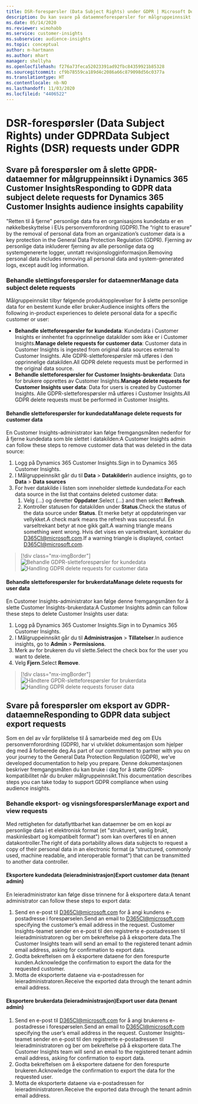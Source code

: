 ```yaml
---
title: DSR-forespørsler (Data Subject Rights) under GDPR | Microsoft Docs
description: Du kan svare på dataemneforespørsler for målgruppeinnsikt i Dynamics 365 Customer Insights.
ms.date: 05/14/2020
ms.reviewer: wimohabb
ms.service: customer-insights
ms.subservice: audience-insights
ms.topic: conceptual
author: m-hartmann
ms.author: mhart
manager: shellyha
ms.openlocfilehash: f276a73feca52023391ad92fbc84359921b85328
ms.sourcegitcommit: cf9b78559ca189d4c2086a66c879098d56c0377a
ms.translationtype: HT
ms.contentlocale: nb-NO
ms.lasthandoff: 11/03/2020
ms.locfileid: "4406522"
---
```

# <a name="data-subject-rights-dsr-requests-under-gdpr"></a><span data-ttu-id="ec821-103">DSR-forespørsler (Data Subject Rights) under GDPR</span><span class="sxs-lookup"><span data-stu-id="ec821-103">Data Subject Rights (DSR) requests under GDPR</span></span>

## <a name="responding-to-gdpr-data-subject-delete-requests-for-dynamics-365-customer-insights-audience-insights-capability"></a><span data-ttu-id="ec821-104">Svare på forespørsler om å slette GPDR-dataemner for målgruppeinnsikt i Dynamics 365 Customer Insights</span><span class="sxs-lookup"><span data-stu-id="ec821-104">Responding to GDPR data subject delete requests for Dynamics 365 Customer Insights audience insights capability</span></span>

<span data-ttu-id="ec821-105">"Retten til å fjerne" personlige data fra en organisasjons kundedata er en nøkkelbeskyttelse i EUs personvernforordning (GDPR).</span><span class="sxs-lookup"><span data-stu-id="ec821-105">The “right to erasure” by the removal of personal data from an organization’s customer data is a key protection in the General Data Protection Regulation (GDPR).</span></span> <span data-ttu-id="ec821-106">Fjerning av personlige data inkluderer fjerning av alle personlige data og systemgenererte logger, unntatt revisjonslogginformasjon.</span><span class="sxs-lookup"><span data-stu-id="ec821-106">Removing personal data includes removing all personal data and system-generated logs, except audit log information.</span></span>

### <a name="manage-data-subject-delete-requests"></a><span data-ttu-id="ec821-107">Behandle slettingsforespørsler for dataemner</span><span class="sxs-lookup"><span data-stu-id="ec821-107">Manage data subject delete requests</span></span>

<span data-ttu-id="ec821-108">Målgruppeinnsikt tilbyr følgende produktopplevelser for å slette personlige data for en bestemt kunde eller bruker:</span><span class="sxs-lookup"><span data-stu-id="ec821-108">Audience insights offers the following in-product experiences to delete personal data for a specific customer or user:</span></span>

- <span data-ttu-id="ec821-109">**Behandle sletteforespørsler for kundedata**: Kundedata i Customer Insights er innhentet fra opprinnelige datakilder som ikke er i Customer Insights.</span><span class="sxs-lookup"><span data-stu-id="ec821-109">**Manage delete requests for customer data**: Customer data in Customer Insights is ingested from original data sources external to Customer Insights.</span></span> <span data-ttu-id="ec821-110">Alle GDPR-sletteforespørsler må utføres i den opprinnelige datakilden.</span><span class="sxs-lookup"><span data-stu-id="ec821-110">All GDPR delete requests must be performed in the original data source.</span></span>
- <span data-ttu-id="ec821-111">**Behandle sletteforespørsler for Customer Insights-brukerdata**: Data for brukere opprettes av Customer Insights.</span><span class="sxs-lookup"><span data-stu-id="ec821-111">**Manage delete requests for Customer Insights user data**: Data for users is created by Customer Insights.</span></span> <span data-ttu-id="ec821-112">Alle GDPR-sletteforespørsler må utføres i Customer Insights.</span><span class="sxs-lookup"><span data-stu-id="ec821-112">All GDPR delete requests must be performed in Customer Insights.</span></span>

#### <a name="manage-delete-requests-for-customer-data"></a><span data-ttu-id="ec821-113">Behandle sletteforespørsler for kundedata</span><span class="sxs-lookup"><span data-stu-id="ec821-113">Manage delete requests for customer data</span></span>

<span data-ttu-id="ec821-114">En Customer Insights-administrator kan følge fremgangsmåten nedenfor for å fjerne kundedata som ble slettet i datakilden:</span><span class="sxs-lookup"><span data-stu-id="ec821-114">A Customer Insights admin can follow these steps to remove customer data that was deleted in the data source:</span></span>

1. <span data-ttu-id="ec821-115">Logg på Dynamics 365 Customer Insights.</span><span class="sxs-lookup"><span data-stu-id="ec821-115">Sign in to Dynamics 365 Customer Insights.</span></span>
2. <span data-ttu-id="ec821-116">I Målgruppeinnsikt går du til **Data** > **Datakilder**</span><span class="sxs-lookup"><span data-stu-id="ec821-116">In audience insights, go to **Data** > **Data sources**</span></span>
3. <span data-ttu-id="ec821-117">For hver datakilde i listen som inneholder slettede kundedata:</span><span class="sxs-lookup"><span data-stu-id="ec821-117">For each data source in the list that contains deleted customer data:</span></span>
   1. <span data-ttu-id="ec821-118">Velg (...) og deretter **Oppdater**.</span><span class="sxs-lookup"><span data-stu-id="ec821-118">Select (...) and then select **Refresh**.</span></span>
   2. <span data-ttu-id="ec821-119">Kontroller statusen for datakilden under **Status**.</span><span class="sxs-lookup"><span data-stu-id="ec821-119">Check the status of the data source under **Status**.</span></span> <span data-ttu-id="ec821-120">Et merke betyr at oppdateringen var vellykket.</span><span class="sxs-lookup"><span data-stu-id="ec821-120">A check mark means the refresh was successful.</span></span> <span data-ttu-id="ec821-121">En varseltrekant betyr at noe gikk galt.</span><span class="sxs-lookup"><span data-stu-id="ec821-121">A warning triangle means something went wrong.</span></span> <span data-ttu-id="ec821-122">Hvis det vises en varseltrekant, kontakter du D365CI@microsoft.com.</span><span class="sxs-lookup"><span data-stu-id="ec821-122">If a warning triangle is displayed, contact D365CI@microsoft.com.</span></span>

> [!div class="mx-imgBorder"]
> <span data-ttu-id="ec821-123">![Behandle GDPR-sletteforespørsler for kundedata](media/gdpr-data-sources.png "Behandle GDPR-sletteforespørsler for kundedata")</span><span class="sxs-lookup"><span data-stu-id="ec821-123">![Handling GDPR delete requests for customer data](media/gdpr-data-sources.png "Handling GDPR delete requests for customer data")</span></span>

#### <a name="manage-delete-requests-for-user-data"></a><span data-ttu-id="ec821-124">Behandle sletteforespørsler for brukerdata</span><span class="sxs-lookup"><span data-stu-id="ec821-124">Manage delete requests for user data</span></span>

<span data-ttu-id="ec821-125">En Customer Insights-administrator kan følge denne fremgangsmåten for å slette Customer Insights-brukerdata:</span><span class="sxs-lookup"><span data-stu-id="ec821-125">A Customer Insights admin can follow these steps to delete Customer Insights user data:</span></span>

1. <span data-ttu-id="ec821-126">Logg på Dynamics 365 Customer Insights.</span><span class="sxs-lookup"><span data-stu-id="ec821-126">Sign in to Dynamics 365 Customer Insights.</span></span>
2. <span data-ttu-id="ec821-127">I Målgruppeinnsikt går du til **Administrasjon** > **Tillatelser**.</span><span class="sxs-lookup"><span data-stu-id="ec821-127">In audience insights, go to **Admin** > **Permissions**.</span></span>
3. <span data-ttu-id="ec821-128">Merk av for brukeren du vil slette.</span><span class="sxs-lookup"><span data-stu-id="ec821-128">Select the check box for the user you want to delete.</span></span>
4. <span data-ttu-id="ec821-129">Velg **Fjern**.</span><span class="sxs-lookup"><span data-stu-id="ec821-129">Select **Remove**.</span></span>

> [!div class="mx-imgBorder"]
> <span data-ttu-id="ec821-130">![Håndtere GPDR-sletteforespørsler for brukerdata](media/gdpr-permissions.png "Håndtere GPDR-sletteforespørsler for brukerdata")</span><span class="sxs-lookup"><span data-stu-id="ec821-130">![Handling GDPR delete requests foruser data](media/gdpr-permissions.png "Handling GDPR delete requests for user data")</span></span>

## <a name="responding-to-gdpr-data-subject-export-requests"></a><span data-ttu-id="ec821-131">Svare på forespørsler om eksport av GDPR-dataemne</span><span class="sxs-lookup"><span data-stu-id="ec821-131">Responding to GDPR data subject export requests</span></span>

<span data-ttu-id="ec821-132">Som en del av vår forpliktelse til å samarbeide med deg om EUs personvernforordning (GDPR), har vi utviklet dokumentasjon som hjelper deg med å forberede deg.</span><span class="sxs-lookup"><span data-stu-id="ec821-132">As part of our commitment to partner with you on your journey to the General Data Protection Regulation (GDPR), we’ve developed documentation to help you prepare.</span></span> <span data-ttu-id="ec821-133">Denne dokumentasjonen beskriver fremgangsmåten du kan bruke i dag for å støtte GDPR-kompatibilitet når du bruker målgruppeinnsikt.</span><span class="sxs-lookup"><span data-stu-id="ec821-133">This documentation describes steps you can take today to support GDPR compliance when using audience insights.</span></span>

### <a name="manage-export-and-view-requests"></a><span data-ttu-id="ec821-134">Behandle eksport- og visningsforespørsler</span><span class="sxs-lookup"><span data-stu-id="ec821-134">Manage export and view requests</span></span>

<span data-ttu-id="ec821-135">Med rettigheten for dataflyttbarhet kan dataemner be om en kopi av personlige data i et elektronisk format (et "strukturert, vanlig brukt, maskinlesbart og kompatibelt format") som kan overføres til en annen datakontroller.</span><span class="sxs-lookup"><span data-stu-id="ec821-135">The right of data portability allows data subjects to request a copy of their personal data in an electronic format (a “structured, commonly used, machine readable, and interoperable format”) that can be transmitted to another data controller.</span></span>

#### <a name="export-customer-data-tenant-admin"></a><span data-ttu-id="ec821-136">Eksportere kundedata (leieradministrasjon)</span><span class="sxs-lookup"><span data-stu-id="ec821-136">Export customer data (tenant admin)</span></span>

<span data-ttu-id="ec821-137">En leieradministrator kan følge disse trinnene for å eksportere data:</span><span class="sxs-lookup"><span data-stu-id="ec821-137">A tenant administrator can follow these steps to export data:</span></span>

1. <span data-ttu-id="ec821-138">Send en e-post til D365CI@microsoft.com for å angi kundens e-postadresse i forespørselen.</span><span class="sxs-lookup"><span data-stu-id="ec821-138">Send an email to D365CI@microsoft.com specifying the customer’s email address in the request.</span></span> <span data-ttu-id="ec821-139">Customer Insights-teamet sender en e-post til den registrerte e-postadressen til leieradministratoren og ber om bekreftelse på å eksportere data.</span><span class="sxs-lookup"><span data-stu-id="ec821-139">The Customer Insights team will send an email to the registered tenant admin email address, asking for confirmation to export data.</span></span>
2. <span data-ttu-id="ec821-140">Godta bekreftelsen om å eksportere dataene for den forespurte kunden.</span><span class="sxs-lookup"><span data-stu-id="ec821-140">Acknowledge the confirmation to export the data for the requested customer.</span></span>
3. <span data-ttu-id="ec821-141">Motta de eksporterte dataene via e-postadressen for leieradministratoren.</span><span class="sxs-lookup"><span data-stu-id="ec821-141">Receive the exported data through the tenant admin email address.</span></span>

#### <a name="export-user-data-tenant-admin"></a><span data-ttu-id="ec821-142">Eksportere brukerdata (leieradministrasjon)</span><span class="sxs-lookup"><span data-stu-id="ec821-142">Export user data (tenant admin)</span></span>

1. <span data-ttu-id="ec821-143">Send en e-post til D365CI@microsoft.com for å angi brukerens e-postadresse i forespørselen.</span><span class="sxs-lookup"><span data-stu-id="ec821-143">Send an email to D365CI@microsoft.com specifying the user’s email address in the request.</span></span> <span data-ttu-id="ec821-144">Customer Insights-teamet sender en e-post til den registrerte e-postadressen til leieradministratoren og ber om bekreftelse på å eksportere data.</span><span class="sxs-lookup"><span data-stu-id="ec821-144">The Customer Insights team will send an email to the registered tenant admin email address, asking for confirmation to export data.</span></span>
2. <span data-ttu-id="ec821-145">Godta bekreftelsen om å eksportere dataene for den forespurte brukeren.</span><span class="sxs-lookup"><span data-stu-id="ec821-145">Acknowledge the confirmation to export the data for the requested user.</span></span>
3. <span data-ttu-id="ec821-146">Motta de eksporterte dataene via e-postadressen for leieradministratoren.</span><span class="sxs-lookup"><span data-stu-id="ec821-146">Receive the exported data through the tenant admin email address.</span></span>

